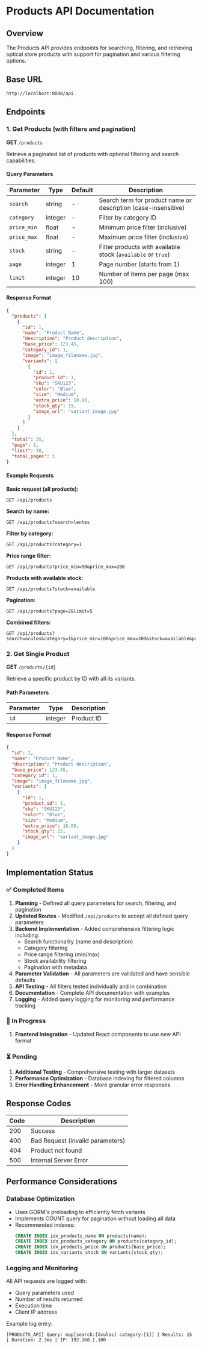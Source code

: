# Products API Documentation

## Overview
The Products API provides endpoints for searching, filtering, and retrieving optical store products with support for pagination and various filtering options.

## Base URL
```
http://localhost:8080/api
```

## Endpoints

### 1. Get Products (with filters and pagination)
**GET** `/products`

Retrieve a paginated list of products with optional filtering and search capabilities.

#### Query Parameters

| Parameter | Type | Default | Description |
|-----------|------|---------|-------------|
| `search` | string | - | Search term for product name or description (case-insensitive) |
| `category` | integer | - | Filter by category ID |
| `price_min` | float | - | Minimum price filter (inclusive) |
| `price_max` | float | - | Maximum price filter (inclusive) |
| `stock` | string | - | Filter products with available stock (`available` or `true`) |
| `page` | integer | 1 | Page number (starts from 1) |
| `limit` | integer | 10 | Number of items per page (max 100) |

#### Response Format

```json
{
  "products": [
    {
      "id": 1,
      "name": "Product Name",
      "description": "Product description",
      "base_price": 123.45,
      "category_id": 1,
      "image": "image_filename.jpg",
      "variants": [
        {
          "id": 1,
          "product_id": 1,
          "sku": "SKU123",
          "color": "Blue",
          "size": "Medium",
          "extra_price": 10.00,
          "stock_qty": 15,
          "image_url": "variant_image.jpg"
        }
      ]
    }
  ],
  "total": 25,
  "page": 1,
  "limit": 10,
  "total_pages": 3
}
```

#### Example Requests

**Basic request (all products):**
```
GET /api/products
```

**Search by name:**
```
GET /api/products?search=lentes
```

**Filter by category:**
```
GET /api/products?category=1
```

**Price range filter:**
```
GET /api/products?price_min=50&price_max=200
```

**Products with available stock:**
```
GET /api/products?stock=available
```

**Pagination:**
```
GET /api/products?page=2&limit=5
```

**Combined filters:**
```
GET /api/products?search=óculos&category=1&price_min=100&price_max=300&stock=available&page=1&limit=10
```

### 2. Get Single Product
**GET** `/products/{id}`

Retrieve a specific product by ID with all its variants.

#### Path Parameters
| Parameter | Type | Description |
|-----------|------|-------------|
| `id` | integer | Product ID |

#### Response Format
```json
{
  "id": 1,
  "name": "Product Name",
  "description": "Product description",
  "base_price": 123.45,
  "category_id": 1,
  "image": "image_filename.jpg",
  "variants": [
    {
      "id": 1,
      "product_id": 1,
      "sku": "SKU123",
      "color": "Blue",
      "size": "Medium",
      "extra_price": 10.00,
      "stock_qty": 15,
      "image_url": "variant_image.jpg"
    }
  ]
}
```

## Implementation Status

### ✅ Completed Items
1. **Planning** - Defined all query parameters for search, filtering, and pagination
2. **Updated Routes** - Modified `/api/products` to accept all defined query parameters
3. **Backend Implementation** - Added comprehensive filtering logic including:
   - Search functionality (name and description)
   - Category filtering
   - Price range filtering (min/max)
   - Stock availability filtering
   - Pagination with metadata
4. **Parameter Validation** - All parameters are validated and have sensible defaults
5. **API Testing** - All filters tested individually and in combination
6. **Documentation** - Complete API documentation with examples
7. **Logging** - Added query logging for monitoring and performance tracking

### 🔄 In Progress
1. **Frontend Integration** - Updated React components to use new API format

### ⏳ Pending
1. **Additional Testing** - Comprehensive testing with larger datasets
2. **Performance Optimization** - Database indexing for filtered columns
3. **Error Handling Enhancement** - More granular error responses

## Response Codes

| Code | Description |
|------|-------------|
| 200 | Success |
| 400 | Bad Request (invalid parameters) |
| 404 | Product not found |
| 500 | Internal Server Error |

## Performance Considerations

### Database Optimization
- Uses GORM's preloading to efficiently fetch variants
- Implements COUNT query for pagination without loading all data
- Recommended indexes:
  ```sql
  CREATE INDEX idx_products_name ON products(name);
  CREATE INDEX idx_products_category ON products(category_id);
  CREATE INDEX idx_products_price ON products(base_price);
  CREATE INDEX idx_variants_stock ON variants(stock_qty);
  ```

### Logging and Monitoring
All API requests are logged with:
- Query parameters used
- Number of results returned
- Execution time
- Client IP address

Example log entry:
```
[PRODUCTS_API] Query: map[search:[óculos] category:[1]] | Results: 15 | Duration: 2.3ms | IP: 192.168.1.100
```